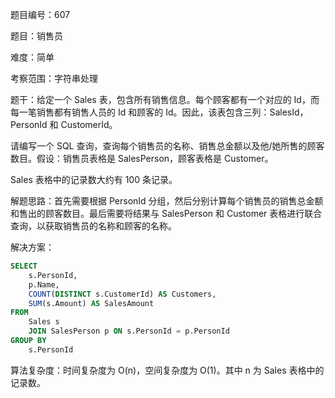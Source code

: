 题目编号：607

题目：销售员

难度：简单

考察范围：字符串处理

题干：给定一个 Sales 表，包含所有销售信息。每个顾客都有一个对应的 Id，而每一笔销售都有销售人员的 Id 和顾客的 Id。因此，该表包含三列：SalesId，PersonId 和 CustomerId。

请编写一个 SQL 查询，查询每个销售员的名称、销售总金额以及他/她所售的顾客数目。假设：销售员表格是 SalesPerson，顾客表格是 Customer。

Sales 表格中的记录数大约有 100 条记录。

解题思路：首先需要根据 PersonId 分组，然后分别计算每个销售员的销售总金额和售出的顾客数目。最后需要将结果与 SalesPerson 和 Customer 表格进行联合查询，以获取销售员的名称和顾客的名称。

解决方案：

```sql
SELECT 
    s.PersonId,
    p.Name,
    COUNT(DISTINCT s.CustomerId) AS Customers,
    SUM(s.Amount) AS SalesAmount
FROM 
    Sales s
    JOIN SalesPerson p ON s.PersonId = p.PersonId
GROUP BY 
    s.PersonId
```

算法复杂度：时间复杂度为 O(n)，空间复杂度为 O(1)。其中 n 为 Sales 表格中的记录数。